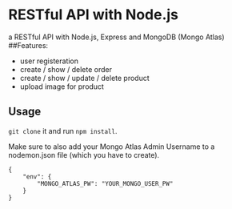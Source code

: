 # RESTful API with Node.js
a RESTful API with Node.js, Express and MongoDB (Mongo Atlas)
##Features:
- user registeration
- create / show / delete order
- create / show / update / delete product
- upload image for product

## Usage
```git clone``` it and run ```npm install```.

Make sure to also add your Mongo Atlas Admin Username to a nodemon.json file (which you have to create).

```
{
    "env": {
        "MONGO_ATLAS_PW": "YOUR_MONGO_USER_PW"
    }
}
```
